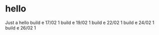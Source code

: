 # hello
Just a hello
build e 17/02 1
build e 19/02 1
build e 22/02 1
build e 24/02 1
build e 26/02 1
